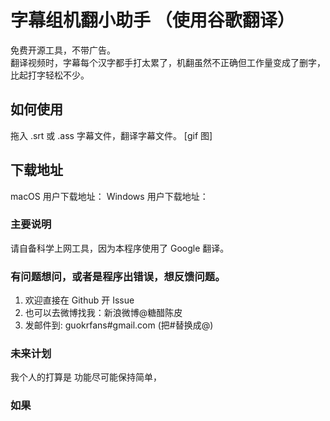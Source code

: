 # 字幕组机翻小助手 （使用谷歌翻译）
免费开源工具，不带广告。    
翻译视频时，字幕每个汉字都手打太累了，机翻虽然不正确但工作量变成了删字，比起打字轻松不少。

## 如何使用
拖入 .srt 或 .ass 字幕文件，翻译字幕文件。
[gif 图]

## 下载地址
macOS 用户下载地址：
Windows 用户下载地址：

### 主要说明
请自备科学上网工具，因为本程序使用了 Google 翻译。


### 有问题想问，或者是程序出错误，想反馈问题。
1. 欢迎直接在 Github 开 Issue
2. 也可以去微博找我：新浪微博@糖醋陈皮
3. 发邮件到: guokrfans#gmail.com (把#替换成@)

### 未来计划
我个人的打算是
功能尽可能保持简单，

### 如果